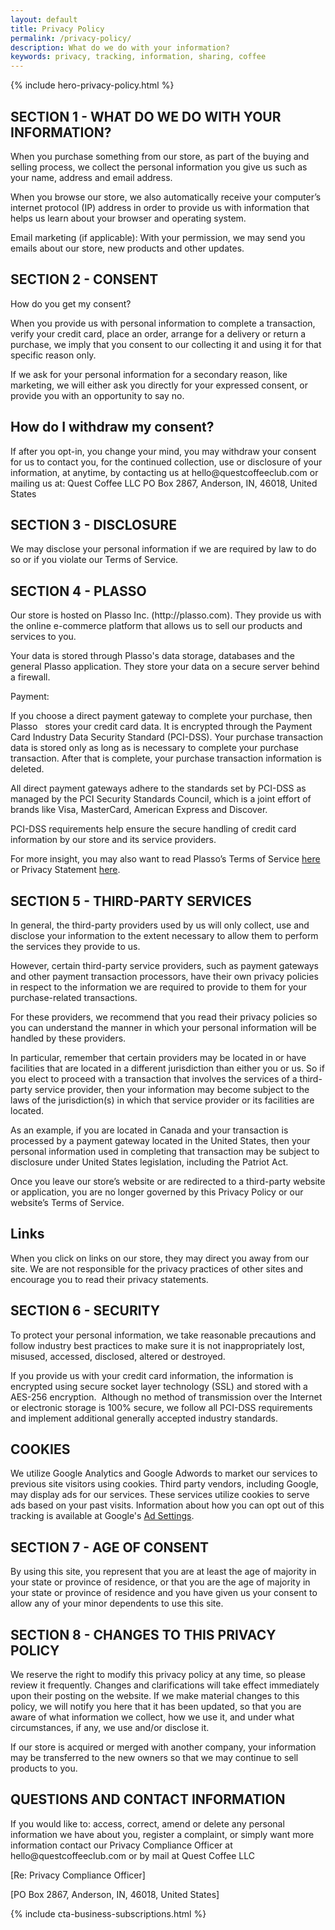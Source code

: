 ```yaml
---
layout: default
title: Privacy Policy
permalink: /privacy-policy/
description: What do we do with your information?
keywords: privacy, tracking, information, sharing, coffee
---
```


{% include hero-privacy-policy.html %}
<div class="spacer-60"></div>
<div class="outer">
    <div class="inner">
        <h2>SECTION 1 - WHAT DO WE DO WITH YOUR INFORMATION?</h2>
        <p>When you purchase something from our store, as part of the buying and selling process, we collect the personal information you give us such as your name, address and email address.</p>
        <p>When you browse our store, we also automatically receive your computer’s internet protocol (IP) address in order to provide us with information that helps us learn about your browser and operating system.</p>
        <p>Email marketing (if applicable): With your permission, we may send you emails about our store, new products and other updates.</p>
        <h2>SECTION 2 - CONSENT</h2>
        <p>How do you get my consent?</p>
        <p>When you provide us with personal information to complete a transaction, verify your credit card, place an order, arrange for a delivery or return a purchase, we imply that you consent to our collecting it and using it for that specific reason only.</p>
        <p>If we ask for your personal information for a secondary reason, like marketing, we will either ask you directly for your expressed consent, or provide you with an opportunity to say no.</p>
        <h2>How do I withdraw my consent?</h2>
        <p>If after you opt-in, you change your mind, you may withdraw your consent for us to contact you, for the continued collection, use or disclosure of your information, at anytime, by contacting us at hello@questcoffeeclub.com or mailing us at: Quest Coffee LLC PO Box 2867, Anderson, IN, 46018, United States</p>
        <h2>SECTION 3 - DISCLOSURE</h2>
        <p>We may disclose your personal information if we are required by law to do so or if you violate our Terms of Service.</p>
        <h2>SECTION 4 - PLASSO</h2>
        <p>Our store is hosted on Plasso Inc. (http://plasso.com). They provide us with the online e-commerce platform that allows us to sell our products and services to you.</p>
        <p>Your data is stored through Plasso's data storage, databases and the general Plasso application. They store your data on a secure server behind a firewall.</p>
        <p>Payment:</p>
        <p>If you choose a direct payment gateway to complete your purchase, then Plasso   stores your credit card data. It is encrypted through the Payment Card Industry Data Security Standard (PCI-DSS). Your purchase transaction data is stored only as long as is necessary to complete your purchase transaction. After that is complete, your purchase transaction information is deleted.</p>
        <p>All direct payment gateways adhere to the standards set by PCI-DSS as managed by the PCI Security Standards Council, which is a joint effort of brands like Visa, MasterCard, American Express and Discover.</p>
        <p>PCI-DSS requirements help ensure the secure handling of credit card information by our store and its service providers.</p>
        <p>For more insight, you may also want to read Plasso’s Terms of Service <a href="https://plasso.com/terms">here</a> or Privacy Statement <a href="https://plasso.com/privacy">here</a>.</p>
        <h2>SECTION 5 - THIRD-PARTY SERVICES</h2>
        <p>In general, the third-party providers used by us will only collect, use and disclose your information to the extent necessary to allow them to perform the services they provide to us.</p>
        <p>However, certain third-party service providers, such as payment gateways and other payment transaction processors, have their own privacy policies in respect to the information we are required to provide to them for your purchase-related transactions.</p>
        <p>For these providers, we recommend that you read their privacy policies so you can understand the manner in which your personal information will be handled by these providers.</p>
        <p>In particular, remember that certain providers may be located in or have facilities that are located in a different jurisdiction than either you or us. So if you elect to proceed with a transaction that involves the services of a third-party service provider, then your information may become subject to the laws of the jurisdiction(s) in which that service provider or its facilities are located.</p>
        <p>As an example, if you are located in Canada and your transaction is processed by a payment gateway located in the United States, then your personal information used in completing that transaction may be subject to disclosure under United States legislation, including the Patriot Act.</p>
        <p>Once you leave our store’s website or are redirected to a third-party website or application, you are no longer governed by this Privacy Policy or our website’s Terms of Service.</p>
        <h2>Links</h2>
        <p>When you click on links on our store, they may direct you away from our site. We are not responsible for the privacy practices of other sites and encourage you to read their privacy statements.</p>
        <h2>SECTION 6 - SECURITY</h2>
        <p>To protect your personal information, we take reasonable precautions and follow industry best practices to make sure it is not inappropriately lost, misused, accessed, disclosed, altered or destroyed.</p>
        <p>If you provide us with your credit card information, the information is encrypted using secure socket layer technology (SSL) and stored with a AES-256 encryption.  Although no method of transmission over the Internet or electronic storage is 100% secure, we follow all PCI-DSS requirements and implement additional generally accepted industry standards.</p>
        <h2>COOKIES</h2>
        <p>We utilize Google Analytics and Google Adwords to market our services to previous site visitors using cookies. Third party vendors, including Google, may display ads for our services. These services utilize cookies to serve ads based on your past visits. Information about how you can opt out of this tracking is available at Google's <a href="http://www.google.com/settings/ads">Ad Settings</a>.</p>
        <h2>SECTION 7 - AGE OF CONSENT</h2>
        <p>By using this site, you represent that you are at least the age of majority in your state or province of residence, or that you are the age of majority in your state or province of residence and you have given us your consent to allow any of your minor dependents to use this site.</p>
        <h2>SECTION 8 - CHANGES TO THIS PRIVACY POLICY</h2>
        <p>We reserve the right to modify this privacy policy at any time, so please review it frequently. Changes and clarifications will take effect immediately upon their posting on the website. If we make material changes to this policy, we will notify you here that it has been updated, so that you are aware of what information we collect, how we use it, and under what circumstances, if any, we use and/or disclose it.</p>
        <p>If our store is acquired or merged with another company, your information may be transferred to the new owners so that we may continue to sell products to you.</p>
        <h2>QUESTIONS AND CONTACT INFORMATION</h2>
        <p>If you would like to: access, correct, amend or delete any personal information we have about you, register a complaint, or simply want more information contact our Privacy Compliance Officer at hello@questcoffeeclub.com or by mail at Quest Coffee LLC</p>
        <p>[Re: Privacy Compliance Officer]</p>
        <p>[PO Box 2867, Anderson, IN, 46018, United States]</p>
    </div>
</div>
<div class="spacer-60"></div>
{% include cta-business-subscriptions.html %}
